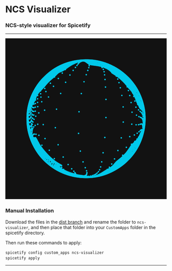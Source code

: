 # NCS Visualizer

### NCS-style visualizer for Spicetify

---

![preview](resources/screenshot.png)

### Manual Installation

Download the files in the [dist branch](https://github.com/Konsl/spicetify-ncs-visualizer/archive/refs/heads/dist.zip) and rename the folder to `ncs-visualizer`, and then place that folder into your `CustomApps` folder in the spicetify directory.

Then run these commands to apply:

```powershell
spicetify config custom_apps ncs-visualizer
spicetify apply
```

---
